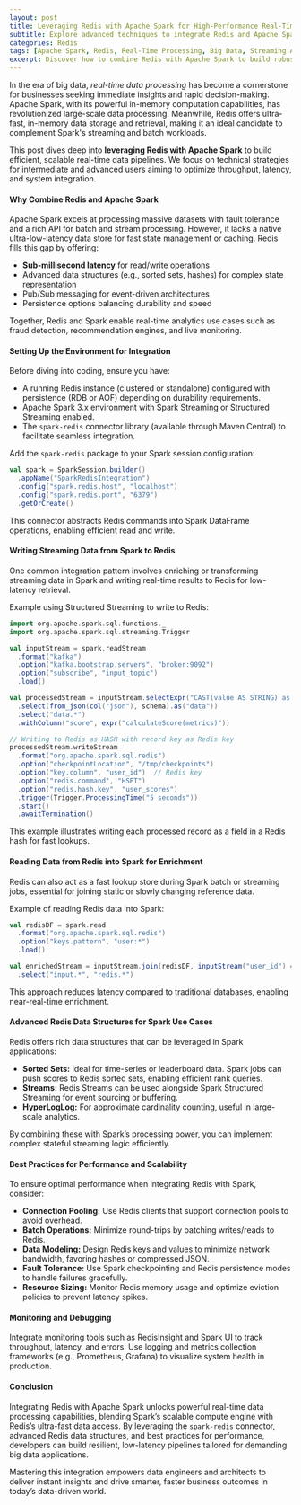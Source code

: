 ```yaml
---
layout: post  
title: Leveraging Redis with Apache Spark for High-Performance Real-Time Data Processing  
subtitle: Explore advanced techniques to integrate Redis and Apache Spark for scalable, low-latency streaming analytics  
categories: Redis  
tags: [Apache Spark, Redis, Real-Time Processing, Big Data, Streaming Analytics, Data Engineering, Scalability]  
excerpt: Discover how to combine Redis with Apache Spark to build robust real-time data processing pipelines. Learn advanced integration techniques for scalable, low-latency analytics in big data environments.  
---
```

In the era of big data, *real-time data processing* has become a cornerstone for businesses seeking immediate insights and rapid decision-making. Apache Spark, with its powerful in-memory computation capabilities, has revolutionized large-scale data processing. Meanwhile, Redis offers ultra-fast, in-memory data storage and retrieval, making it an ideal candidate to complement Spark's streaming and batch workloads.

This post dives deep into **leveraging Redis with Apache Spark** to build efficient, scalable real-time data pipelines. We focus on technical strategies for intermediate and advanced users aiming to optimize throughput, latency, and system integration.

#### Why Combine Redis and Apache Spark

Apache Spark excels at processing massive datasets with fault tolerance and a rich API for batch and stream processing. However, it lacks a native ultra-low-latency data store for fast state management or caching. Redis fills this gap by offering:

- **Sub-millisecond latency** for read/write operations
- Advanced data structures (e.g., sorted sets, hashes) for complex state representation
- Pub/Sub messaging for event-driven architectures
- Persistence options balancing durability and speed

Together, Redis and Spark enable real-time analytics use cases such as fraud detection, recommendation engines, and live monitoring.

#### Setting Up the Environment for Integration

Before diving into coding, ensure you have:

- A running Redis instance (clustered or standalone) configured with persistence (RDB or AOF) depending on durability requirements.
- Apache Spark 3.x environment with Spark Streaming or Structured Streaming enabled.
- The `spark-redis` connector library (available through Maven Central) to facilitate seamless integration.

Add the `spark-redis` package to your Spark session configuration:

```scala
val spark = SparkSession.builder()
  .appName("SparkRedisIntegration")
  .config("spark.redis.host", "localhost")
  .config("spark.redis.port", "6379")
  .getOrCreate()
```

This connector abstracts Redis commands into Spark DataFrame operations, enabling efficient read and write.

#### Writing Streaming Data from Spark to Redis

One common integration pattern involves enriching or transforming streaming data in Spark and writing real-time results to Redis for low-latency retrieval.

Example using Structured Streaming to write to Redis:

```scala
import org.apache.spark.sql.functions._
import org.apache.spark.sql.streaming.Trigger

val inputStream = spark.readStream
  .format("kafka")
  .option("kafka.bootstrap.servers", "broker:9092")
  .option("subscribe", "input_topic")
  .load()

val processedStream = inputStream.selectExpr("CAST(value AS STRING) as json")
  .select(from_json(col("json"), schema).as("data"))
  .select("data.*")
  .withColumn("score", expr("calculateScore(metrics)"))

// Writing to Redis as HASH with record key as Redis key
processedStream.writeStream
  .format("org.apache.spark.sql.redis")
  .option("checkpointLocation", "/tmp/checkpoints")
  .option("key.column", "user_id")  // Redis key
  .option("redis.command", "HSET")
  .option("redis.hash.key", "user_scores")
  .trigger(Trigger.ProcessingTime("5 seconds"))
  .start()
  .awaitTermination()
```

This example illustrates writing each processed record as a field in a Redis hash for fast lookups.

#### Reading Data from Redis into Spark for Enrichment

Redis can also act as a fast lookup store during Spark batch or streaming jobs, essential for joining static or slowly changing reference data.

Example of reading Redis data into Spark:

```scala
val redisDF = spark.read
  .format("org.apache.spark.sql.redis")
  .option("keys.pattern", "user:*")
  .load()

val enrichedStream = inputStream.join(redisDF, inputStream("user_id") === redisDF("id"), "left")
  .select("input.*", "redis.*")
```

This approach reduces latency compared to traditional databases, enabling near-real-time enrichment.

#### Advanced Redis Data Structures for Spark Use Cases

Redis offers rich data structures that can be leveraged in Spark applications:

- **Sorted Sets:** Ideal for time-series or leaderboard data. Spark jobs can push scores to Redis sorted sets, enabling efficient rank queries.
- **Streams:** Redis Streams can be used alongside Spark Structured Streaming for event sourcing or buffering.
- **HyperLogLog:** For approximate cardinality counting, useful in large-scale analytics.
  
By combining these with Spark’s processing power, you can implement complex stateful streaming logic efficiently.

#### Best Practices for Performance and Scalability

To ensure optimal performance when integrating Redis with Spark, consider:

- **Connection Pooling:** Use Redis clients that support connection pools to avoid overhead.
- **Batch Operations:** Minimize round-trips by batching writes/reads to Redis.
- **Data Modeling:** Design Redis keys and values to minimize network bandwidth, favoring hashes or compressed JSON.
- **Fault Tolerance:** Use Spark checkpointing and Redis persistence modes to handle failures gracefully.
- **Resource Sizing:** Monitor Redis memory usage and optimize eviction policies to prevent latency spikes.

#### Monitoring and Debugging

Integrate monitoring tools such as RedisInsight and Spark UI to track throughput, latency, and errors. Use logging and metrics collection frameworks (e.g., Prometheus, Grafana) to visualize system health in production.

#### Conclusion

Integrating Redis with Apache Spark unlocks powerful real-time data processing capabilities, blending Spark’s scalable compute engine with Redis’s ultra-fast data access. By leveraging the `spark-redis` connector, advanced Redis data structures, and best practices for performance, developers can build resilient, low-latency pipelines tailored for demanding big data applications.

Mastering this integration empowers data engineers and architects to deliver instant insights and drive smarter, faster business outcomes in today’s data-driven world.
